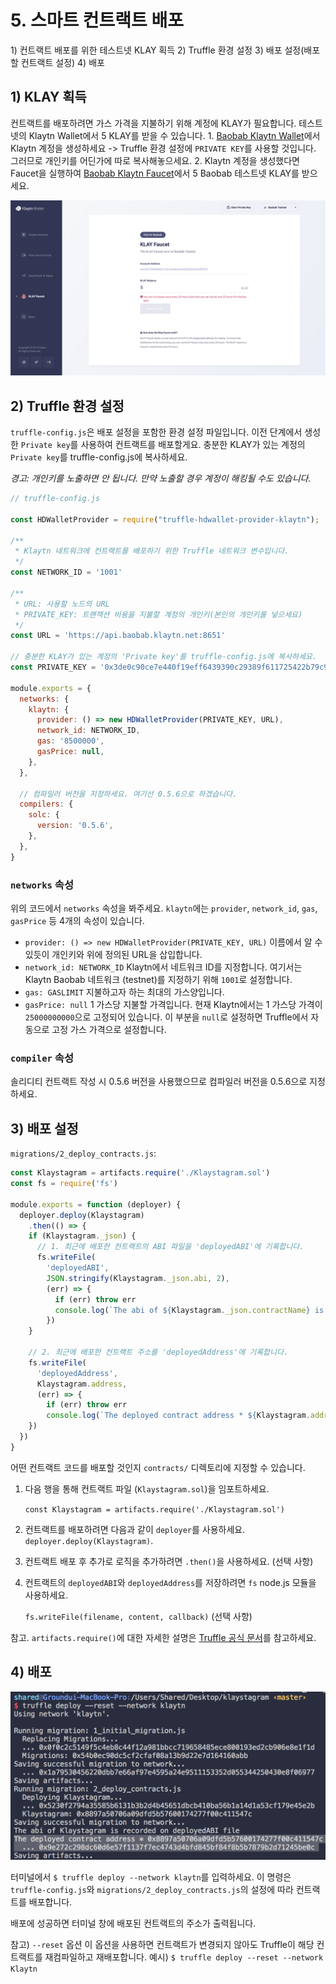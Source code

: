 # 5. 스마트 컨트랙트 배포

1\) 컨트랙트 배포를 위한 테스트넷 KLAY 획득 2\) Truffle 환경 설정 3\) 배포 설정\(배포할 컨트랙트 설정\) 4\) 배포

## 1\) KLAY 획득

컨트랙트를 배포하려면 가스 가격을 지불하기 위해 계정에 KLAY가 필요합니다. 테스트넷의 Klaytn Wallet에서 5 KLAY를 받을 수 있습니다. 1. [Baobab Klaytn Wallet](https://baobab.wallet.klaytn.com/create)에서 Klaytn 계정을 생성하세요 -&gt; Truffle 환경 설정에 `PRIVATE KEY`를 사용할 것입니다. 그러므로 개인키를 어딘가에 따로 복사해놓으세요. 2. Klaytn 계정을 생성했다면 Faucet을 실행하여 [Baobab Klaytn Faucet](https://baobab.wallet.klaytn.com/faucet)에서 5 Baobab 테스트넷 KLAY를 받으세요.

![계정 생성 & KLAY Faucet 실행](images/klaystagram-run-faucet.png)

## 2\) Truffle 환경 설정

`truffle-config.js`은 배포 설정을 포함한 환경 설정 파일입니다. 이전 단계에서 생성한 `Private key`를 사용하여 컨트랙트를 배포할게요. 충분한 KLAY가 있는 계정의 `Private key`를 truffle-config.js에 복사하세요.

_경고: 개인키를 노출하면 안 됩니다. 만약 노출할 경우 계정이 해킹될 수도 있습니다._

```javascript
// truffle-config.js

const HDWalletProvider = require("truffle-hdwallet-provider-klaytn");

/**
 * Klaytn 네트워크에 컨트랙트를 배포하기 위한 Truffle 네트워크 변수입니다.
 */
const NETWORK_ID = '1001'

/**
 * URL: 사용할 노드의 URL
 * PRIVATE_KEY: 트랜잭션 비용을 지불할 계정의 개인키(본인의 개인키를 넣으세요)
 */
const URL = 'https://api.baobab.klaytn.net:8651'

// 충분한 KLAY가 있는 계정의 'Private key'를 truffle-config.js에 복사하세요.
const PRIVATE_KEY = '0x3de0c90ce7e440f19eff6439390c29389f611725422b79c95f9f48c856b58277'

module.exports = {
  networks: {
    klaytn: {
      provider: () => new HDWalletProvider(PRIVATE_KEY, URL),
      network_id: NETWORK_ID,
      gas: '8500000',
      gasPrice: null,
    },
  },

  // 컴파일러 버전을 지정하세요. 여기선 0.5.6으로 하겠습니다.
  compilers: {
    solc: {
      version: '0.5.6',
    },
  },
}
```

### `networks` 속성

위의 코드에서 `networks` 속성을 봐주세요. `klaytn`에는 `provider`, `network_id`, `gas`, `gasPrice` 등 4개의 속성이 있습니다.

* `provider: () => new HDWalletProvider(PRIVATE_KEY, URL)` 이름에서 알 수 있듯이 개인키와 위에 정의된 URL을 삽입합니다.
* `network_id: NETWORK_ID` Klaytn에서 네트워크 ID를 지정합니다. 여기서는 Klaytn Baobab 네트워크 \(testnet\)를 지정하기 위해 `1001`로 설정합니다.
* `gas: GASLIMIT` 지불하고자 하는 최대의 가스양입니다.
* `gasPrice: null` 1 가스당 지불할 가격입니다. 현재 Klaytn에서는 1 가스당 가격이 `25000000000`으로 고정되어 있습니다. 이 부분을 `null`로 설정하면 Truffle에서 자동으로 고정 가스 가격으로 설정합니다.

### `compiler` 속성

솔리디티 컨트랙트 작성 시 0.5.6 버전을 사용했으므로 컴파일러 버전을 0.5.6으로 지정하세요.

## 3\) 배포 설정

`migrations/2_deploy_contracts.js`:

```javascript
const Klaystagram = artifacts.require('./Klaystagram.sol')
const fs = require('fs')

module.exports = function (deployer) {
  deployer.deploy(Klaystagram)
    .then(() => {
    if (Klaystagram._json) {
      // 1. 최근에 배포한 컨트랙트의 ABI 파일을 'deployedABI'에 기록합니다.
      fs.writeFile(
        'deployedABI',
        JSON.stringify(Klaystagram._json.abi, 2),
        (err) => {
          if (err) throw err
          console.log(`The abi of ${Klaystagram._json.contractName} is recorded on deployedABI file`)
        })
    }

    // 2. 최근에 배포한 컨트랙트 주소를 'deployedAddress'에 기록합니다.
    fs.writeFile(
      'deployedAddress',
      Klaystagram.address,
      (err) => {
        if (err) throw err
        console.log(`The deployed contract address * ${Klaystagram.address} * is recorded on deployedAddress file`)
    })
  })
}
```

어떤 컨트랙트 코드를 배포할 것인지 `contracts/` 디렉토리에 지정할 수 있습니다.

1. 다음 행을 통해 컨트랙트 파일 \(`Klaystagram.sol`\)을 임포트하세요.

   `const Klaystagram = artifacts.require('./Klaystagram.sol')`

2. 컨트랙트를 배포하려면 다음과 같이 `deployer`를 사용하세요. `deployer.deploy(Klaystagram)`.
3. 컨트랙트 배포 후 추가로 로직을 추가하려면 `.then()`을 사용하세요. \(선택 사항\)
4. 컨트랙트의 `deployedABI`와 `deployedAddress`를 저장하려면 `fs` node.js 모듈을 사용하세요.

   `fs.writeFile(filename, content, callback)` \(선택 사항\)

참고. `artifacts.require()`에 대한 자세한 설명은 [Truffle 공식 문서](https://truffleframework.com/docs/truffle/getting-started/running-migrations#artifacts-require-.)를 참고하세요.

## 4\) 배포

![컨트랙트 배포](images/klaystagram-deploy-contract.png)

터미널에서 `$ truffle deploy --network klaytn`를 입력하세요. 이 명령은 `truffle-config.js`와 `migrations/2_deploy_contracts.js`의 설정에 따라 컨트랙트를 배포합니다.

배포에 성공하면 터미널 창에 배포된 컨트랙트의 주소가 출력됩니다.

참고\) `--reset` 옵션 이 옵션을 사용하면 컨트랙트가 변경되지 않아도 Truffle이 해당 컨트랙트를 재컴파일하고 재배포합니다. 예시\) `$ truffle deploy --reset --network Klaytn`

